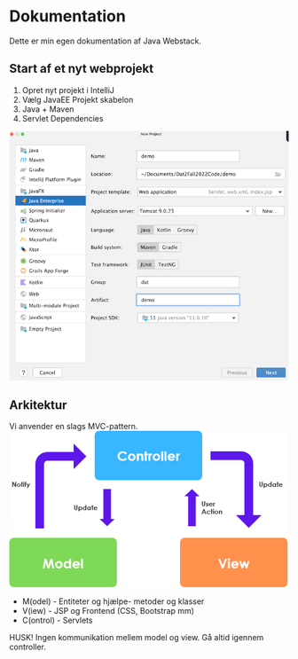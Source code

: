 # Dokumentation
Dette er min egen dokumentation af Java Webstack.

## Start af et nyt webprojekt

1. Opret nyt projekt i IntelliJ
2. Vælg JavaEE Projekt skabelon 
3. Java + Maven 
4. Servlet Dependencies

![](img/webstart.png)

## Arkitektur

Vi anvender en slags MVC-pattern.
![img.png](img/mvc.png)

- M(odel) - Entiteter og hjælpe- metoder og klasser
- V(iew) - JSP og Frontend (CSS, Bootstrap mm)
- C(ontrol) - Servlets

HUSK! Ingen kommunikation mellem model og view. Gå altid igennem controller.